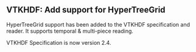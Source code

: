 ## VTKHDF: Add support for HyperTreeGrid

HyperTreeGrid support has been added to the VTKHDF specification and reader. It supports temporal & multi-piece reading.

VTKHDF Specification is now version 2.4.
